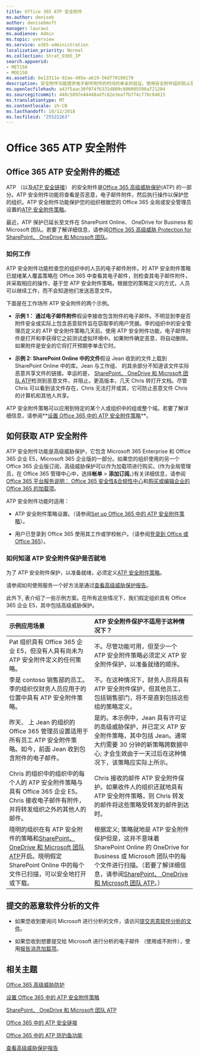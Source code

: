 ```yaml
---
title: Office 365 ATP 安全附件
ms.author: deniseb
author: denisebmsft
manager: laurawi
ms.audience: Admin
ms.topic: overview
ms.service: o365-administration
localization_priority: Normal
ms.collection: Strat_O365_IP
search.appverid:
- MET150
- MOE150
ms.assetid: 6e13311e-92ae-495e-a619-56d770199170
description: 安全附件功能提供电子邮件附件的时间的单击的验证。使用安全附件组织防止恶意文件人员发送或接收电子邮件中。
ms.openlocfilehash: a43f5aac30f074f6331d809c800005596a721204
ms.sourcegitcommit: 448c5897e44448adfc82e3eaffb774c770c04815
ms.translationtype: MT
ms.contentlocale: zh-CN
ms.lasthandoff: 10/12/2018
ms.locfileid: "25522263"
---
```

# <a name="office-365-atp-safe-attachments"></a>Office 365 ATP 安全附件

## <a name="overview-of-office-365-atp-safe-attachments"></a>Office 365 ATP 安全附件的概述

ATP （以及[ATP 安全链接](atp-safe-links.md)） 的安全附件是[Office 365 高级威胁保护](office-365-atp.md)(ATP) 的一部分。ATP 安全附件功能将查看是否恶意，电子邮件附件，然后执行操作以保护您的组织。ATP 安全附件功能保护您的组织根据您的 Office 365 全局或安全管理员设置的[ATP 安全附件策略](set-up-atp-safe-attachments-policies.md)。 
  
最近，ATP 保护已延长至文件在 SharePoint Online、 OneDrive for Business 和 Microsoft 团队。若要了解详细信息，请参阅[Office 365 高级威胁 Protection for SharePoint、 OneDrive 和 Microsoft 团队](atp-for-spo-odb-and-teams.md)。
       
### <a name="how-it-works"></a>如何工作

ATP 安全附件功能检查您的组织中的人员的电子邮件附件。时 ATP 安全附件策略已就绪某人覆盖策略在 Office 365 中查看其电子邮件，则检查其电子邮件附件，并采取相应的操作，基于您 ATP 安全附件策略。根据您的策略定义的方式，人员可以继续工作，而不会知道他们发送恶意文件。
  
下面是在工作场所 ATP 安全附件的两个示例。
  
- **示例 1： 通过电子邮件附件**假设李接收包含附件的电子邮件。不明显到李是否附件安全或实际上包含恶意软件旨在窃取李的用户凭据。李的组织中的安全管理员定义的 ATP 安全附件策略几天前。使用 ATP 安全附件功能，电子邮件附件是打开和李获得它之前测试虚拟环境中。如果附件确定恶意，将自动删除。如果附件是安全的它将打开预期李单击它时。 
    
- **示例 2: SharePoint Online 中的文件**假设 Jean 收到的文件上载到 SharePoint Online 中的库。Jean 与工作组、 的其余部分不知道该文件实际恶意共享文件的链接。幸运的是， [SharePoint、 OneDrive 和 Microsoft 团队 ATP](atp-for-spo-odb-and-teams.md)检测到恶意文件，并阻止。更高版本，几天 Chris 转打开文档。尽管 Chris 可以看到该文件存在，Chris 无法打开或其，它可防止恶意文件 Chris 的计算机和其他人共享。 
    
ATP 安全附件策略可以应用到特定的某个人或组织中的组或整个域。若要了解详细信息，请参阅**[设置 Office 365 中的 ATP 安全附件策略](set-up-atp-safe-attachments-policies.md)**。 
  
## <a name="how-to-get-atp-safe-attachments"></a>如何获取 ATP 安全附件

ATP 安全附件功能是高级威胁保护，它包含 Microsoft 365 Enterprise 和 Office 365 企业 E5，Microsoft 365 企业版的一部分。如果您的组织使用的另一个 Office 365 企业版订阅，高级威胁保护可以作为加载项进行购买。(作为全局管理员，在 Office 365 管理中心中，选择**帐单** \> **添加订阅**。)有关详细信息，请参阅[Office 365 平台服务说明： Office 365 安全性&amp;合规性中心](https://technet.microsoft.com/en-us/library/dn933793.aspx)和[购买或编辑企业的 Office 365 的加载项](https://support.office.com/article/4e7b57d6-b93b-457d-aecd-0ea58bff07a6)。
  
ATP 安全附件功能时适用：
  
- ATP 安全附件策略设置。（请参阅[Set up Office 365 中的 ATP 安全附件策略](set-up-atp-safe-attachments-policies.md)）。
    
- 用户已登录到 Office 365 使用其工作或学校帐户。（请参阅[登录到 Office 或 Office 365](https://support.office.com/article/b9582171-fd1f-4284-9846-bdd72bb28426)）。
    
### <a name="how-to-know-if-atp-safe-attachments-protection-is-in-place"></a>如何知道 ATP 安全附件保护是否就地

 为了 ATP 安全附件保护，以准备就绪，必须定义[ATP 安全附件策略](set-up-atp-safe-attachments-policies.md)。 
  
请参阅如何使用服务一个好方法是通过[查看高级威胁保护报告](view-reports-for-atp.md)。
  
此外下, 表介绍了一些示例方案。在所有这些情况下，我们假定组织具有 Office 365 企业 E5，其中包括高级威胁保护。
  
|**示例应用场景**|**ATP 安全附件保护不适用于这种情况下？**|
|:-----|:-----|
|Pat 组织具有 Office 365 企业 E5，但没有人具有尚未为 ATP 安全附件定义的任何策略。  <br/> |不。尽管功能可用，但至少一个 ATP 安全附件策略必须定义 ATP 安全附件保护，以准备就绪的顺序。  <br/> |
|李是 contoso 销售部的员工。李的组织仅财务人员应用于的位置中具有 ATP 安全附件策略。  <br/> |不。在这种情况下，财务人员将具有 ATP 安全附件保护，但其他员工，包括销售部门，将不是直到包括这些组的策略定义。  <br/> |
|昨天、 上 Jean 的组织的 Office 365 管理员设置适用于所有员工 ATP 安全附件策略。如今，前面 Jean 收到包含附件的电子邮件。  <br/> |是的。本示例中，Jean 具有许可证的高级威胁保护，并已定义 ATP 安全附件策略，其中包括 Jean。通常大约需要 30 分钟的新策略跨数据中心; 才会生效由于一天过后在这种情况下，该策略应实际上所示。  <br/> |
|Chris 的组织中的组织中的每个人的 ATP 安全附件策略与具有 Office 365 企业 E5。Chris 接收电子邮件有附件，并将转发组织之外的其他人的邮件。  <br/> |Chris 接收的邮件 ATP 安全附件保护。如果收件人的组织还就地具有 ATP 安全附件策略，则 Chris 转发的邮件将这些策略受转发的邮件到达时。  <br/> |
|晓明的组织在有 ATP 安全附件的策略和[SharePoint、 OneDrive 和 Microsoft 团队 ATP](atp-for-spo-odb-and-teams.md)开启。晓明假定 SharePoint Online 中的每个文件已扫描，可以安全地打开或下载。<br/> |根据定义; 策略就地是 ATP 安全附件保护但是，这并不意味着 SharePoint Online 的 OneDrive for Business 或 Microsoft 团队中的每个文件进行扫描。（若要了解详细信息，请参阅[SharePoint、 OneDrive 和 Microsoft 团队 ATP](atp-for-spo-odb-and-teams.md)。）<br/> |
   
## <a name="submitting-files-for-malware-analysis"></a>提交的恶意软件分析的文件

- 如果您收到要询问 Microsoft 进行分析的文件，请访问[提交恶意软件分析的文件](https://aka.ms/wdsi/submit)。

- 如果您收到想要提交给 Microsoft 进行分析的电子邮件 （使用或不附件），使用[报告消息加载项](enable-the-report-message-add-in.md)。
  
## <a name="related-topics"></a>相关主题

[Office 365 高级威胁防护](office-365-atp.md)
  
[设置 Office 365 中的 ATP 安全附件策略](set-up-atp-safe-attachments-policies.md)
  
[SharePoint、 OneDrive 和 Microsoft 团队 ATP](atp-for-spo-odb-and-teams.md)
  
[Office 365 中的 ATP 安全链接](atp-safe-links.md)
  
[Office 365 中的 ATP 防钓鱼功能](atp-anti-phishing.md)
  
[查看高级威胁保护报告](view-reports-for-atp.md)
  

